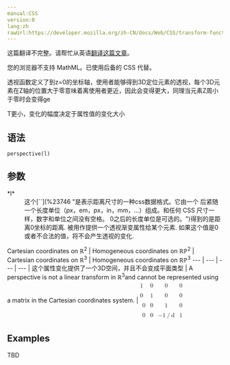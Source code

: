 ```yaml
---
manual:CSS
version:0
lang:zh
rawUrl:https://developer.mozilla.org/zh-CN/docs/Web/CSS/transform-function/perspective
---
```




这篇翻译不完整。请帮忙从英语[翻译这篇文章](%31603 "")。






您的浏览器不支持 MathML。已使用后备的 CSS 代替。



透视函数定义了到z=0的坐标轴，使用者能够得到3D定位元素的透视，每个3D元素在Z轴的位置大于零意味着离使用者更近，因此会变得更大，同理当元素Z周小于零时会变得ge


T更小，变化的幅度决定于属性值的变化大小


## 语法<a name="语法"></a>

```
perspective(l)

```

## 参数<a name="参数"></a>
<dl><dt id=''>*l*</dt><dd>这个[`<length>`](%23746 "是表示距离尺寸的一种css数据格式。它由一个 <number> 后紧随一个长度单位（px，em，px，in，mm，...）组成。和任何 CSS 尺寸一样，数字和单位之间没有空格。<number> 0之后的长度单位是可选的。")得到的是距离0坐标的距离. 被用作提供一个透视渐变属性给某个元素. 如果这个值是0或者不合法的值，将不会产生透视的变化.</dd></dl>
Cartesian coordinates on ℝ<sup>2</sup> | Homogeneous coordinates on ℝℙ<sup>2</sup> | Cartesian coordinates on ℝ<sup>3</sup> | Homogeneous coordinates on ℝℙ<sup>3</sup> 
 ---  |  ---  |  ---  |  ---  | 
这个属性变化提供了一个3D空间，并且不会变成平面类型 | A perspective is not a linear transform in ℝ<sup>3</sup>and cannot be represented using a matrix in the Cartesian coordinates system. | <math><mfenced><mtable><mtr>1<mtd>0</mtd><mtd>0</mtd><mtd>0</mtd></mtr><mtr>0<mtd>1</mtd><mtd>0</mtd><mtd>0</mtd></mtr><mtr><mtd>0</mtd><mtd>0</mtd><mtd>1</mtd><mtd>0</mtd></mtr><mtr><mtd>0</mtd><mtd>0</mtd><mtd><mo>−</mo>1<mo>/</mo>d</mtd><mtd>1</mtd></mtr></mtable></mfenced></math> 


## Examples<a name="Examples"></a>


TBD





